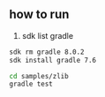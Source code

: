 ## how to run

1. sdk list gradle

```sh
sdk rm gradle 8.0.2
sdk install gradle 7.6

cd samples/zlib
gradle test
```